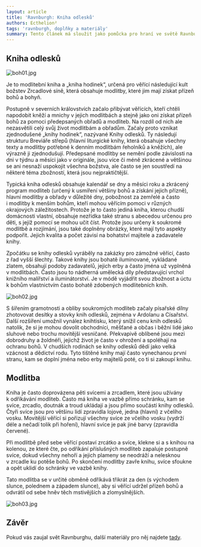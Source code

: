 ```yaml
---
layout: article
title: 'Ravnburgh: Kniha odlesků'
authors: Ecthelion²
tags: 'ravnburgh, doplňky a materiály'
summary: Tento článek má sloužit jako pomůcka pro hraní ve světě Ravnburghu. Věnuje se Knize odlesků, modlitební knížce, kterou u sebe mnoho věřících nosí. Je běžným doplňkem domácností a vyjádřením víry jednotlivce.
---
```


## Kniha odlesků

![boh01.jpg]({{site.baseurl}}/95/boh01.jpg)

Je to modlitební kniha a&nbsp;„kniha hodinek“, určená pro věřící následující kult božstev Zrcadlové síně, která obsahuje modlitby, které jim mají získat přízeň bohů a bohyň.

Postupně v&nbsp;severních královstvích začalo přibývat věřících, kteří chtěli napodobit kněží a mnichy v&nbsp;jejich modlitbách a stejně jako oni získat přízeň bohů za pomoci předepsaných obřadů a modliteb. Na rozdíl od nich ale nezasvětili celý svůj život modlitbám a obřadům. Začaly proto vznikat zjednodušené „knihy hodinek“, nazývané Knihy odlesků. Ty následují strukturu Breviáře střepů (hlavní liturgické knihy, která obsahuje všechny texty a modlitby potřebné k denním modlitbám řeholníků a kněžích), ale výrazně ji zjednodušují. Předepsané modlitby se nemění podle závislosti na dni v&nbsp;týdnu a měsíci jako v&nbsp;originále, jsou více či méně zkrácené a většinou se ani nesnaží uspokojit všechna božstva, ale často se jen soustředí na některé téma zbožností, která jsou nejpraktičtější.

Typická kniha odlesků obsahuje kalendář se dny a měsíci roku a zkrácený program modliteb (určený k&nbsp;usmíření většiny bohů a získání jejich přízně), hlavní modlitby a obřady v&nbsp;důležité dny, pobožnost za zemřelé a často i&nbsp;modlitby k&nbsp;menším bohům, kteří mohou věřícím pomoci v&nbsp;různých okrajových záležitostech. Protože je to často jediná kniha, kterou chudší domácnosti vlastní, obsahuje nezřídka také stranu s&nbsp;abecedou určenou pro děti, s&nbsp;jejíž pomocí se mohou učit číst. Protože jsou určeny k&nbsp;soukromé modlitbě a rozjímání, jsou také doplněny obrázky, které mají tyto aspekty podpořit. Jejich kvalita a počet závisí na bohatství majitele a zadavatele knihy.  

Zpočátku se knihy odlesků vyráběly na zakázky pro zámožné věřící, často z&nbsp;řad vyšší šlechty. Takové knihy jsou bohatě iluminované, vykládané zlatem, obsahují podoby zadavatelů, jejich erby a často jména už vyplněná v&nbsp;modlitbách. Často jsou to nádherná umělecká díly představující vrchol knižního malířství a iluminátorství. Je v&nbsp;módě vyjádřit svou zbožnost a úctu k&nbsp;bohům vlastnictvím často bohatě zdobených modlitebních knih.

![boh02.jpg]({{site.baseurl}}/95/boh02.jpg)

S&nbsp;šířením gramotnosti a obliby soukromých modliteb začaly písařské dílny zhotovovat desítky a stovky knih odlesků, zejména v&nbsp;Ardolanu a Císařství. Další rozšíření umožnil vynález knihtisku, který snížil cenu knih odlesků natolik, že si je mohou dovolit obchodníci, měšťané a občas i&nbsp;běžní lidé jako sluhové nebo trochu movitější vesničané. Překvapivě oblíbené jsou mezi dobrodruhy a žoldnéři, jejichž život je často v&nbsp;ohrožení a spoléhají na ochranu bohů. V&nbsp;chudších rodinách se knihy odlesků dědí jako velká vzácnost a dědictví rodu. Tyto tištěné knihy mají často vynechanou první stranu, kam se doplní jména nebo erby majitelů poté, co ti si zakoupí knihu.

## Modlitba

Kniha je často doprovázena pěti svícemi a zrcadlem, které jsou užívány k&nbsp;odříkávání modliteb. Často má kniha ve vazbě přímo schránku, kam se svíce, zrcadlo, doutnák a troud ukládají a jsou přímo součástí knihy odlesků. Čtyři svíce jsou pro většinu lidí zpravidla lojové, jedna (hlavní) z&nbsp;včelího vosku. Movitější věřící si pořizují všechny svíce ze včelího vosku (vydrží déle a nečadí tolik při hoření), hlavní svíce je pak jiné barvy (zpravidla červené).

Při modlitbě před sebe věřící postaví zrcátko a svíce, klekne si a s&nbsp;knihou na kolenou, ze které čte, po odříkání příslušných modliteb zapaluje postupně svíce, dokud všechny nehoří a jejich plameny se neodráží a nelesknou v&nbsp;zrcadle ku potěše bohů. Po skončení modlitby zavře knihu, svíce sfoukne a opět uklidí do schránky ve vazbě knihy.

Tato modlitba se v&nbsp;určité obměně odříkává třikrát za den (s&nbsp;východem slunce, polednem a západem slunce), aby si věřící udržel přízeň bohů a odvrátil od sebe hněv těch mstivějších a zlomyslnějších.

![boh03.jpg]({{site.baseurl}}/95/boh03.jpg)

## Závěr

Pokud vás zaujal svět Ravnburghu, další materiály pro něj najdete [tady](https://rpgforum.cz/forum/viewtopic.php?t=15608 "Téma na RPGfóru").
